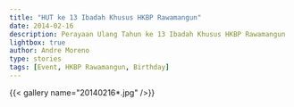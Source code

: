 ```yaml
---
title: "HUT ke 13 Ibadah Khusus HKBP Rawamangun"
date: 2014-02-16
description: Perayaan Ulang Tahun ke 13 Ibadah Khusus HKBP Rawamangun
lightbox: true
author: Andre Moreno
type: stories
tags: [Event, HKBP Rawamangun, Birthday]
---
```


{{< gallery name="20140216*.jpg" />}}